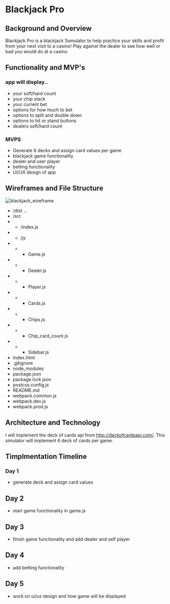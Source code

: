# Blackjack Pro

## Background and Overview
Blackjack Pro is a blackjack Ssmulator to help practice your skills and profit from your next visit to a casino! 
Play against the dealer to see how well or bad you would do at a casino. 

## Functionality and MVP's
### app will display..
* your soft/hard count 
* your chip stack
* your current bet 
* options for how much to bet
* options to split and double down
* options to hit or stand buttons 
* dealers soft/hard count
### MVPS
* Generate 6 decks and assign card values per game 
* blackjack game functionality
* dealer and user player
* betting functionality
* UI/UX design of app 

## Wireframes and File Structure 
![blackjack_wireframe](https://user-images.githubusercontent.com/76585985/113590703-f5076100-9600-11eb-9924-e171849834a7.png)

* /dist 
…
* /src
* * /index.js
* * /js
* * * Game.js
* * * Dealer.js 
* * * Player.js
* * * Cards.js
* * * Chips.js
* * * Chip_card_count.js
* * * Sidebar.js 
* Index.html
* .gitignore
* node_modules
* package.json
* package.lock.json
* postcss.config.js
* README.md
* webpack.common.js
* webpack.dev.js
* webpack.prod.js

## Architecture and Technology
I will implement the deck of cards api from http://deckofcardsapi.com/.
This simulator will implement 6 deck of cards per game. 

## Timplmentation Timeline
### Day 1 
* generate deck and assign card values 

## Day 2 
* start game functionality in game.js 

## Day 3 
* finish game functionality and add dealer and self player 

## Day 4 
* add betting functionality 

## Day 5 
* work on ui/ux design and how game will be displayed 


